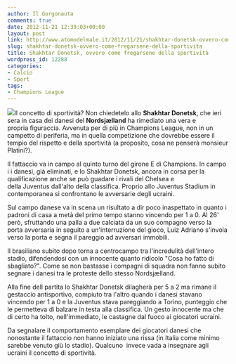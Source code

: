 ```yaml
---
author: Il Gorgonauta
comments: true
date: 2012-11-21 12:39:03+00:00
layout: post
link: http://www.atomodelmale.it/2012/11/21/shakhtar-donetsk-ovvero-come-fregarsene-della-sportivita/
slug: shakhtar-donetsk-ovvero-come-fregarsene-della-sportivita
title: Shakhtar Donetsk, ovvero come fregarsene della sportività
wordpress_id: 12288
categories:
- Calcio
- Sport
tags:
- Champions League
---
```


[![](http://www.atomodelmale.it/wp-content/uploads/2012/11/Luiz-Adriano-300x168.jpg)](http://www.atomodelmale.it/wp-content/uploads/2012/11/Luiz-Adriano.jpg)Il concetto di sportività? Non chiedetelo allo **Shakhtar Donetsk**, che ieri sera in casa dei danesi del **Nordsjælland** ha rimediato una vera e propria figuraccia. Avvenuta per di più in Champions League, non in un campetto di periferia, ma in quella competizione che dovrebbe essere il tempio del rispetto e della sportività (a proposito, cosa ne penserà monsieur Platini?).

Il fattaccio va in campo al quinto turno del girone E di Champions. In campo i i danesi, già eliminati, e lo Shakhtar Donetsk, ancora in corsa per la qualificazione anche se può guadare i rivali del Chelsea e della Juventus dall'alto della classifica. Proprio allo Juventus Stadium in contemporanea si confrontano le avversarie degli ucraini.

Sul campo danese va in scena un risultato a dir poco inaspettato in quanto i padroni di casa a metà del primo tempo stanno vincendo per 1 a 0. Al 26' però, sfruttando una palla a due calciata da un suo compagno verso la porta avversaria in seguito a un'interruzione del gioco, Luiz Adriano s'invola verso la porta e segna il pareggio ad avversari immobili.

Il brasiliano subito dopo torna a centrocampo tra l'incredulità dell'intero stadio, difendendosi con un innocente quanto ridicolo "Cosa ho fatto di sbagliato?". Come se non bastasse i compagni di squadra non fanno subito segnare i danesi tra le proteste dello stesso Nordsjælland.


Alla fine dell partita lo Shakhtar Donetsk dilagherà per 5 a 2 ma rimane il gestaccio antisportivo, compiuto tra l'altro quando i danesi stavano vincendo per 1 a 0 e la Juventus stava pareggiando a Torino, punteggio che le permetteva di balzare in testa alla classifica. Un gesto innocente ma che di certo ha tolto, nell'immediato, le castagne dal fuoco ai giocatori ucraini.

Da segnalare il comportamento esemplare dei giocatori danesi che nonostante il fattaccio non hanno iniziato una rissa (in Italia come minimo sarebbe venuto giù lo stadio). Qualcuno  invece vada a insegnare agli ucraini il concetto di sportività.
